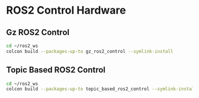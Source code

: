 # ROS2 Control Hardware

## Gz ROS2 Control
```bash
cd ~/ros2_ws
colcon build --packages-up-to gz_ros2_control --symlink-install
```

## Topic Based ROS2 Control
```bash
cd ~/ros2_ws
colcon build --packages-up-to topic_based_ros2_control --symlink-install
```